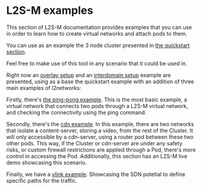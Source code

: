 # L2S-M examples

This section of L2S-M documentation provides examples that you can use in order to learn how to create virtual networks and attach pods to them. 

You can use as an example the 3 node cluster presented in [the quickstart section](./quickstart/).

Feel free to make use of this tool in any scenario that it could be used in. 

Right now an [overlay setup](./overlay-setup/) and an [interdomain setup](./inter-cluster-setup/) example are presented, using as a base the quickstart example with an addition of three main examples of l2networks:

Firstly, there's [the ping-pong example](./ping-pong/). This is the most basic example, a virtual network that connects two pods through a L2S-M virtual network, and checking the connectivity using the ping command.

Secondly, there's the [cdn example](./cdn). In this example, there are two networks that isolate a content-server, storing a video, from the rest of the Cluster. It will only accessible by a cdn-server, using a router pod between these two other pods. This way, if the Cluster or cdn-server are under any safety risks, or custom firewall restrictions are applied through a Pod, there's more control in accessing the Pod. Additionally, this section has an L2S-M live demo showcasing this scenario.

Finally, we have a [vlink example](./vlink/). Showcasing the SDN potetial to define specific paths for the traffic.
